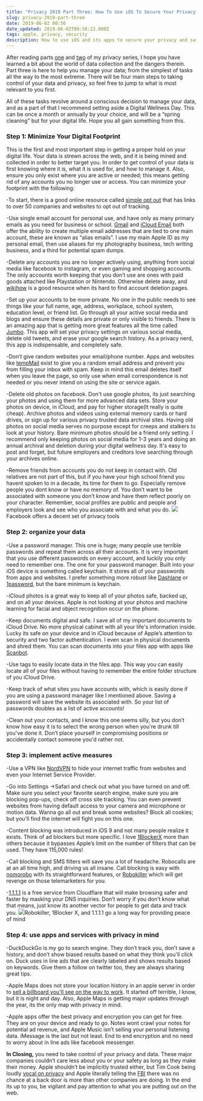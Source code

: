 ```yaml
---
title: "Privacy 2019 Part Three: How To Use iOS To Secure Your Privacy and Safety Online"
slug: privacy-2019-part-three
date: 2019-06-02 00:56
date_updated: 2019-06-02T00:58:22.000Z
tags: apple, privacy, security
description: How to use iOS and its apps to secure your privacy and safety online
---
```


After reading parts [one](https://www.inuk.blog/privacypartone/) and [two](https://www.inuk.blog/privacybandaidbullethole/) of my privacy series, I hope you have learned a bit about the world of data collection and the dangers therein. Part three is here to help you manage your data; from the simplest of tasks all the way to the most extreme. There will be four main steps to taking control of your data and privacy, so feel free to jump to what is most relevant to you first.

All of these tasks revolve around a conscious decision to manage your data, and as a part of that I recommend setting aside a Digital Wellness Day. This can be once a month or annually by your choice, and will be a “spring cleaning” but for your digital life. Hope you all gain something from this.

### Step 1: Minimize Your Digital Footprint

This is the first and most important step in getting a proper hold on your digital life. Your data is strewn across the web, and it is being mined and collected in order to better target you. In order to get control of your data is first knowing where it is, what it is used for, and how to manage it. Also, ensure you only exist where you are active or needed; this means getting rid of any accounts you no longer use or access. You can minimize your footprint with the following:

-To start, there is a good online resource called [simple opt out](http://simpleoptout.com) that has links to over 50 companies and websites to opt out of tracking. 

-Use single email account for personal use, and have only as many primary emails as you need for business or school. [Gmail](https://www.idownloadblog.com/2018/12/10/create-gmail-email-alias/) and [iCloud Email](https://support.apple.com/kb/ph2622?locale=en_US) both offer the ability to create multiple email addresses that are tied to one main account, these are known as “alias emails”. I use my main Apple ID as my personal email, then use aliases for my photography business, tech writing business, and a third for potential spam dumps.

-Delete any accounts you are no longer actively using, anything from social media like facebook to instagram, or even gaming and shopping accounts. The only accounts worth keeping that you don’t use are ones with paid goods attached like Playstation or Nintendo. Otherwise delete away, and [wikihow](https://m.wikihow.tech/Main-Page) is a good resource when its hard to find account deletion pages.

-Set up your accounts to be more private. No one in the public needs to see things like your full name, age, address, workplace, school system, education level, or friend list. Go through all your active social media and blogs and ensure these details are private or only visible to friends. There is an amazing app that is getting more great features all the time called [Jumbo](https://itunes.apple.com/us/app/jumbo-privacy/id1454039975?mt=8). This app will set your privacy settings on various social media, delete old tweets, and erase your google search history. As a privacy nerd, this app is indispensable, and completely safe.

-Don’t give random websites your email/phone number. Apps and websites like [tempMail](https://tempmail.net) exist to give you a random email address and prevent you from filling your inbox with spam. Keep in mind this email deletes itself when you leave the page, so only use when email correspondence is not needed or you never intend on using the site or service again.

-Delete old photos on facebook. Don't use google photos, its just searching your photos and using them for more advanced data sets. Store your photos on device, in iCloud, and pay for higher storage(It really is quite cheap). Archive photos and videos using external memory cards or hard drives, or sign up for various privacy trusted data archival sites. Having old photos on social media serves no purpose except for creeps and stalkers to look at your history. Bare minimum photos should be a friend only setting. I recommend only keeping photos on social media for 1-3 years and doing an annual archival and deletion during your digital wellness day. It's easy to post and forget, but future employers and creditors love searching through your archives online.

-Remove friends from accounts you do not keep in contact with. Old relatives are not part of this, but if you have your high school friend you havent spoken to in a decade, its time for them to go. Especially remove people you dont know or have no memory of. You don’t want to be associated with someone you don’t know and have them reflect poorly on your character. Remember, social profiles are public and people and employers look and see who you associate with and what you do.
![](/content/images/2019/06/E4471193-75FE-4A38-AD17-5B7A8ADD53FA.png)Facebook offers a decent set of privacy tools
### Step 2: organize your data

-Use a password manager. This one is huge; many people use terrible passwords and repeat them across all their accounts. It is very important that you use different passwords on every account, and luckily you only need to remember one. The one for your password manager. Built into your iOS device is something called keychain. It stores all of your passwords from apps and websites. I prefer something more robust like [Dashlane](https://itunes.apple.com/us/app/dashlane-password-manager/id517914548?mt=8) or [1password](https://itunes.apple.com/us/app/1password-password-manager/id568903335?mt=8), but the bare minimum is keychain.

-iCloud photos is a great way to keep all of your photos safe, backed up, and on all your devices. Apple is not looking at your photos and machine learning for facial and object recognition occur on the phone.

-Keep documents digital and safe. I save all of my important documents to iCloud Drive. No more physical cabinet with all your life's information inside. Lucky its safe on your device and in iCloud because of Apple’s attention to security and two factor authentication. I even scan in physical documents and shred them. You can scan documents into your files app with apps like [Scanbot](https://itunes.apple.com/us/app/scanbot-pro-scanner-app-fax/id1007355333?mt=8).

-Use tags to easily locate data in the files app. This way you can easily locate all of your files without having to remember the entire folder structure of you iCloud Drive.

-Keep track of what sites you have accounts with, which is easily done if you are using a password manager like I mentioned above. Saving a password will save the website its associated with. So your list of passwords doubles as a list of active accounts!

-Clean out your contacts, and I know this one seems silly, but you don’t know how easy it is to select the wrong person when you're drunk till you've done it. Don’t place yourself in compromising positions or accidentally contact someone you'd rather not.

### Step 3: implement active measures

-Use a VPN like [NordVPN](https://go.nordvpn.net/aff_c?offer_id=15&amp;aff_id=65&amp;source=inuk.blog) to hide your internet traffic from websites and even your Internet Service Provider.

-Go into Settings →Safari and check out what you have turned on and off. Make sure you select your favorite search engine, make sure you are blocking pop-ups, check off cross site tracking. You can even prevent websites from having default access to your camera and microphone or motion data. Wanna go all out and break some websites? Block all cookies; but you'll find the internet will fight you on this one.

-Content blocking was introduced in iOS 9 and not many people realize it exists. Think of ad blockers but more specific. I love [1BlockerX](https://itunes.apple.com/us/app/1blocker-x-faster-safer-web/id1365531024?mt=8) more than others because it bypasses Apple’s limit on the number of filters that can be used. They have 115,000 rules!

-Call blocking and SMS filters will save you a lot of headache. Robocalls are at an all time high, and driving us all insane. Call blocking is easy with [nomorobo](https://itunes.apple.com/us/app/nomorobo-robocall-blocking/id1134727588?mt=8) with its straightforward features, or [Robokiller](https://itunes.apple.com/us/app/robokiller-spam-call-blocker/id1022831885?mt=8) which will get revenge on those telemarketers for you.

-[1.1.1.1](https://itunes.apple.com/us/app/1-1-1-1-faster-internet/id1423538627?mt=8) is a free service from Cloudflare that will make browsing safer and faster by masking your DNS inquiries. Don’t worry if you don’t know what that means, just know its another vector for people to get data and track you.
![](/content/images/2019/06/4ECC532D-9478-4387-8DFB-FC855F4DD0FD.jpeg)Robokiller, 1Blocker X, and 1.1.1.1 go a long way for providing peace of mind
### Step 4: use apps and services with privacy in mind

-DuckDuckGo is my go to search engine. They don’t track you, don’t save a history, and don’t show biased results based on what they think you'll click on. Duck uses in line ads that are clearly labeled and shows results based on keywords. Give them a follow on twitter too, they are always sharing great tips.

-Apple Maps does not store your location history in an apple server in order to [sell a billboard you'll see on the way to work](https://theintercept.com/2019/01/28/google-alphabet-sidewalk-labs-replica-cellphone-data/). It started off terrible, I know, but it is night and day. Also, Apple Maps is getting major updates through the year, its the only map with privacy in mind.

-Apple apps offer the best privacy and encryption you can get for free. They are on your device and ready to go. Notes wont crawl your notes for potential ad revenue, and Apple Music isn’t selling your personal listening data. iMessage is the last but not least. End to end encryption and no need to worry about in line ads like facebook messenger.

**In Closing,** you need to take control of your privacy and data. These major companies couldn’t care less about you or your safety as long as they make their money. Apple shouldn’t be implicitly trusted either, but Tim Cook being loudly [vocal on privacy](http://time.com/collection-post/5502591/tim-cook-data-privacy/) and Apple literally telling the [FBI](https://techcrunch.com/tag/apple-vs-fbi/) there was no chance at a back door is more than other companies are doing. In the end its up to you, be vigilant and pay attention to what you are putting out on the web.
